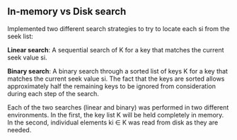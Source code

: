 ## In-memory vs Disk search

Implemented two different search strategies to try to locate each si from the seek list:

__Linear search__: A sequential search of K for a key that matches the current seek value si.

__Binary search__: A binary search through a sorted list of keys K for a key that matches the current seek value si. The fact that the keys are sorted allows approximately half the remaining keys to be ignored from consideration during each step of the search.

Each of the two searches (linear and binary) was performed in two different environments. In the first, the key list K will be held completely in memory. In the second, individual elements ki ∈ K was read from disk as they are needed.
